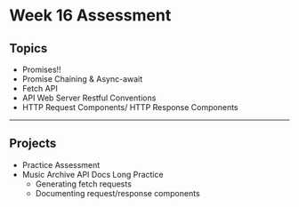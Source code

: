 # Week 16 Assessment
## Topics 
- Promises!!
- Promise Chaining & Async-await
- Fetch API
- API Web Server Restful Conventions
- HTTP Request Components/ HTTP Response Components

---

## Projects

- Practice Assessment
- Music Archive API Docs Long Practice
  - Generating fetch requests
  - Documenting request/response components

